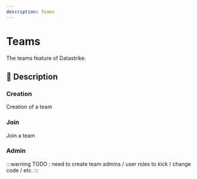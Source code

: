 ```yaml
---
description: Teams
---
```


# Teams
The teams feature of Datastrike.

## 🚀 Description

### Creation
Creation of a team

### Join
Join a team

### Admin
:::warning
TODO : need to create team admins / user roles to kick / change code / etc.
:::